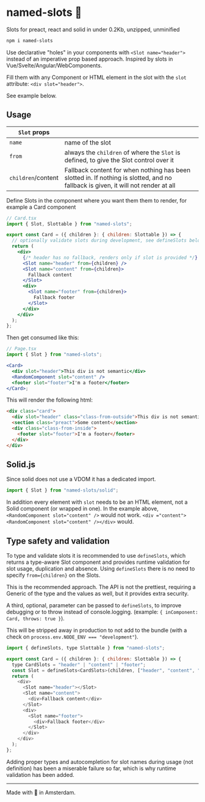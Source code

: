 # named-slots 🦥

Slots for preact, react and solid in under 0.2Kb, unzipped, unminified

```sh
npm i named-slots
```

Use declarative "holes" in your components with `<Slot name="header">` instead of an imperative prop based approach.
Inspired by slots in Vue/Svelte/Angular/WebComponents.

Fill them with any Component or HTML element in the slot with the `slot` attribute: `<div slot="header">`.

See example below.

## Usage

| `Slot` props       |                                                                                                                                   |
| ------------------ | --------------------------------------------------------------------------------------------------------------------------------- |
| `name`             | name of the slot                                                                                                                  |
| `from`             | always the `children` of where the `Slot` is defined, to give the Slot control over it                                            |
| `children`/content | Fallback content for when nothing has been slotted in. If nothing is slotted, and no fallback is given, it will not render at all |

Define Slots in the component where you want them them to render, for example a Card component

```jsx
// Card.tsx
import { Slot, Slottable } from "named-slots";

export const Card = ({ children }: { children: Slottable }) => {
  // optionally validate slots during development, see defineSlots below
  return (
    <div>
      {/* header has no fallback, renders only if slot is provided */}
      <Slot name="header" from={children} />
      <Slot name="content" from={children}>
        Fallback content
      </Slot>
      <div>
        <Slot name="footer" from={children}>
          Fallback footer
        </Slot>
      </div>
    </div>
  );
};
```

Then get consumed like this:

```jsx
// Page.tsx
import { Slot } from "named-slots";

<Card>
  <div slot="header">This div is not semantic</div>
  <RandomComponent slot="content" />
  <footer slot="footer">I'm a footer</footer>
</Card>;
```

This will render the following html:

```html
<div class="card">
  <div slot="header" class="class-from-outside">This div is not semantic</div>
  <section class="preact">Some content</section>
  <div class="class-from-inside">
    <footer slot="footer">I'm a footer</footer>
  </div>
</div>
```

## Solid.js

Since solid does not use a VDOM it has a dedicated import.

```ts
import { Slot } from "named-slots/solid";
```

In addition every element with `slot` needs to be an HTML element, not a Solid component (or wrapped in one). In the example above, `<RandomComponent slot="content" />` would not work. `<div ="content"><RandomComponent slot="content" /></div>` would.

## Type safety and validation

To type and validate slots it is recommended to use `defineSlots`, which returns a type-aware Slot component and provides runtime validation for slot usage, duplication and absence. Using `defineSlots` there is no need to specify `from={children}` on the Slots.

This is the recommended approach. The API is not the prettiest, requiring a Generic of the type and the values as well, but it provides extra security.

A third, optional, parameter can be passed to `defineSlots`, to improve debugging or to throw instead of console.logging. (example: `{ inComponent: Card, throws: true }`).

This will be stripped away in production to not add to the bundle (with a check on `process.env.NODE_ENV === "development"`).

```js
import { defineSlots, type Slottable } from "named-slots";

export const Card = ({ children }: { children: Slottable }) => {
  type CardSlots = "header" | "content" | "footer";
  const Slot = defineSlots<CardSlots>(children, ["header", "content", "footer"], { inComponent: Card, throws: true });
  return (
    <div>
      <Slot name="header"></Slot>
      <Slot name="content">
        <div>Fallback content</div>
      </Slot>
      <div>
        <Slot name="footer">
          <div>Fallback footer</div>
        </Slot>
      </div>
    </div>
  );
};
```

Adding proper types and autocompletion for slot names during usage (not definition) has been a miserable failure so far, which is why runtime validation has been added.

---

Made with 🍕 in Amsterdam.
